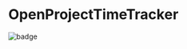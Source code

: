 # OpenProjectTimeTracker

![badge](https://img.shields.io/endpoint?url=https://gist.githubusercontent.com/shtangey/2e1a42797029bc4596a74e7d63de14d8/raw/TimeTrackerShields.json)
